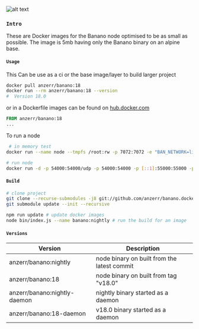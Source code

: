 
[logo]: https://banano.cc/assets/bananologo.svg "BANANO"
![alt text][logo]

### `Intro`
These are Docker images for the Banano node optimised to be as small as possible. The image is 5mb having only the Banano binary on an alpine base.

#### `Usage`
This Can be use as a ci or the base image/layer to build larger project
``` bash
docker pull anzerr/banano:18
docker run --rm anzerr/banano:18 --version
#  Version 18.0
```
or in a Dockerfile images can be found on [hub.docker.com](https://hub.docker.com/r/anzerr/banano)
``` Dockerfile
FROM anzerr/banano:18
...
```
To run a node
``` bash
 # in memory test
docker run --name node --tmpfs /root:rw -p 7072:7072 -e "BAN_NETWORK=live" anzerr/banano:20-daemon

# run node
docker run -d -p 54000:54000/udp -p 54000:54000 -p [::1]:55000:55000 -p 7072:7072 -v ~:/root -e "BAN_NETWORK=live" --name node --restart=unless-stopped anzerr/banano:20-daemon
```

#### `Build`
``` bash
# clone project
git clone --recurse-submodules -j8 git://github.com/anzerr/banano.docker.git
git submodule update --init --recursive

npm run update # update docker images
node bin/index.js --name banano:nightly # run the build for an image
```

#### `Versions`
| Version        					| Description 									|
| ------------- 					| -----------------								|
| anzerr/banano:nightly      		| node binary on built from the latest commit 	|
| anzerr/banano:18      			| node binary on built from tag "v18.0" 		|
| anzerr/banano:nightly-daemon    	| nightly binary started as a daemon 			|
| anzerr/banano:18-daemon      		| v18.0 binary started as a daemon 				|
